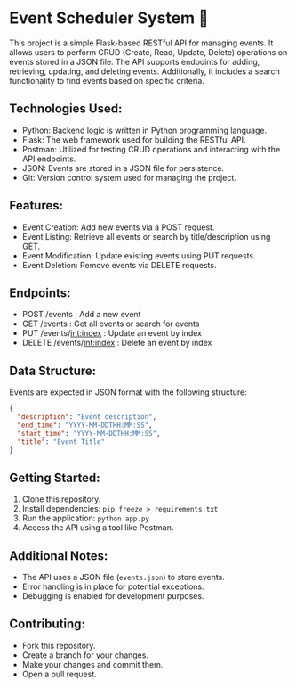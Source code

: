 # Event Scheduler System 🚀

This project is a simple Flask-based RESTful API for managing events. It allows users to perform CRUD (Create, Read, Update, Delete) operations on events stored in a JSON file. The API supports endpoints for adding, retrieving, updating, and deleting events. Additionally, it includes a search functionality to find events based on specific criteria.

## Technologies Used:

- Python: Backend logic is written in Python programming language.
- Flask: The web framework used for building the RESTful API.
- Postman: Utilized for testing CRUD operations and interacting with the API endpoints.
- JSON: Events are stored in a JSON file for persistence.
- Git: Version control system used for managing the project.

## Features:

- Event Creation: Add new events via a POST request.
- Event Listing: Retrieve all events or search by title/description using GET.
- Event Modification: Update existing events using PUT requests.
- Event Deletion: Remove events via DELETE requests.

## Endpoints:

- POST /events : Add a new event
- GET /events : Get all events or search for events
- PUT /events/<int:index> : Update an event by index
- DELETE /events/<int:index> : Delete an event by index

## Data Structure:

Events are expected in JSON format with the following structure:

```json
{
  "description": "Event description",
  "end_time": "YYYY-MM-DDTHH:MM:SS",
  "start_time": "YYYY-MM-DDTHH:MM:SS",
  "title": "Event Title"
}
```

## Getting Started:

1. Clone this repository.
2. Install dependencies: `pip freeze > requirements.txt`
3. Run the application: `python app.py`
4. Access the API using a tool like Postman.

## Additional Notes:

- The API uses a JSON file (`events.json`) to store events.
- Error handling is in place for potential exceptions.
- Debugging is enabled for development purposes.

## Contributing:

- Fork this repository.
- Create a branch for your changes.
- Make your changes and commit them.
- Open a pull request.
